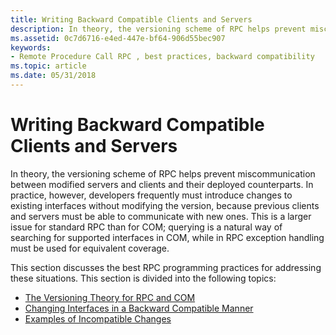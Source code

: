 ```yaml
---
title: Writing Backward Compatible Clients and Servers
description: In theory, the versioning scheme of RPC helps prevent miscommunication between modified servers and clients and their deployed counterparts.
ms.assetid: 0c7d6716-e4ed-447e-bf64-906d55bec907
keywords:
- Remote Procedure Call RPC , best practices, backward compatibility
ms.topic: article
ms.date: 05/31/2018
---
```


# Writing Backward Compatible Clients and Servers

In theory, the versioning scheme of RPC helps prevent miscommunication between modified servers and clients and their deployed counterparts. In practice, however, developers frequently must introduce changes to existing interfaces without modifying the version, because previous clients and servers must be able to communicate with new ones. This is a larger issue for standard RPC than for COM; querying is a natural way of searching for supported interfaces in COM, while in RPC exception handling must be used for equivalent coverage.

This section discusses the best RPC programming practices for addressing these situations. This section is divided into the following topics:

-   [The Versioning Theory for RPC and COM](the-versioning-theory-for-rpc-and-com.md)
-   [Changing Interfaces in a Backward Compatible Manner](changing-interfaces-in-a-backward-compatible-manner.md)
-   [Examples of Incompatible Changes](examples-of-incompatible-changes.md)

 

 




